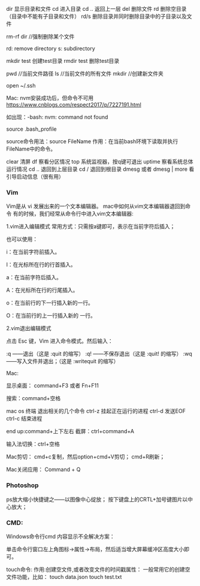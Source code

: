dir 显示目录和文件
cd  进入目录
cd .. 返回上一层
del 删除文件
rd  删除空目录（目录中不能有子目录和文件）
rd/s 删除目录并同时删除目录中的子目录以及文件

rm-rf dir //强制删除某个文件

rd: remove directory
s: subdirectory

mkdir test 创建test目录
rmdir test 删除test目录


pwd //当前文件路径
ls //当前文件的所有文件
mkdir //创建新文件夹

open ~/.ssh


Mac:
nvm安装成功后，但命令不可用
https://www.cnblogs.com/respect2017/p/7227191.html

如出现：-bash: nvm: command not found

source .bash_profile

source命令用法：source FileName
作用：在当前bash环境下读取并执行FileName中的命令。


clear               清屏
df                   察看分区情况
top                 系统监视器，按q键可退出
uptime           察看系统总体运行情况
cd ..                退回到上层目录
cd /                退回到根目录
dmesg  或者 dmesg | more         看引导启动信息（很有用）




### Vim
Vim是从 vi 发展出来的一个文本编辑器。
mac中如何从vim文本编辑器退回到命令
有的时候，我们经常从命令行中进入vim文本编辑器:

1.vim进入编辑模式
常用方式：只需按a键即可，表示在当前字符后插入；

也可以使用：

i：在当前字符前插入。

I：在光标所在行的行首插入。

a：在当前字符后插入。

A：在光标所在行的行尾插入。

o：在当前行的下一行插入新的一行。

O：在当前行的上一行插入新的 一行。


2.vim退出编辑模式

点击 Esc 键，Vim 进入命令模式。然后输入：

:q  ——退出（这是 :quit 的缩写）
:q! ——不保存退出（这是  :quit! 的缩写）
:wq ——写入文件并退出；（这是 :writequit 的缩写）




Mac:

显示桌面： command+F3 或者  Fn+F11

搜索：command+空格

mac os  终端 退出相关的几个命令
ctrl-z 挂起正在运行的进程
ctrl-d 发送EOF
ctrl-c 结束进程

end up:command+上下左右
截屏：ctrl+command+A

输入法切换：ctrl+空格

Mac剪切：
cmd+c复制，然后option+cmd+V剪切；
cmd+R刷新；

Mac关闭应用：
Command + Q



### Photoshop

ps放大缩小快捷键之——以图像中心绽放；
按下键盘上的CRTL+加号键图片以中心放大；



### CMD:
Windows命令行cmd 内容显示不全解决方案：

单击命令行窗口左上角图标->属性->布局，然后适当增大屏幕缓冲区高度大小即可。


touch命令: 作用:创建空文件,或者改变文件的时间戳属性：
一般常用它的创建空文件功能，比如：
touch data.json
touch test.txt

